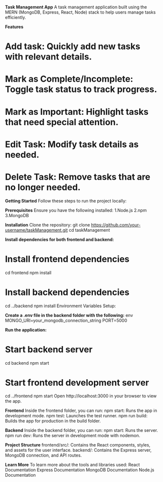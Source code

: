  **Task Management App**
 A task management application built using the MERN (MongoDB, Express, React, Node) stack to help users manage tasks efficiently.

**Features**
# Add task: Quickly add new tasks with relevant details.
# Mark as Complete/Incomplete: Toggle task status to track progress.
# Mark as Important: Highlight tasks that need special attention.
# Edit Task: Modify task details as needed.
# Delete Task: Remove tasks that are no longer needed.

**Getting Started**
Follow these steps to run the project locally:

 **Prerequisites**
Ensure you have the following installed:
1.Node.js
2.npm
3.MongoDB

**Installation**
Clone the repository:
git clone https://github.com/your-username/taskManagement.git
cd taskManagement

**Install dependencies for both frontend and backend:**
# Install frontend dependencies
cd frontend
npm install

# Install backend dependencies
cd ../backend
npm install
Environment Variables Setup:

**Create a .env file in the backend folder with the following:**
env
MONGO_URI=your_mongodb_connection_string
PORT=5000

**Run the application:**
# Start backend server
cd backend
npm start

# Start frontend development server
cd ../frontend
npm start
Open http://localhost:3000 in your browser to view the app.

**Frontend**
Inside the frontend folder, you can run:
npm start: Runs the app in development mode.
npm test: Launches the test runner.
npm run build: Builds the app for production in the build folder.

**Backend**
Inside the backend folder, you can run:
npm start: Runs the server.
npm run dev: Runs the server in development mode with nodemon.

**Project Structure**
frontend/src/: Contains the React components, styles, and assets for the user interface.
backend/: Contains the Express server, MongoDB connection, and API routes.

**Learn More**
To learn more about the tools and libraries used:
React Documentation
Express Documentation
MongoDB Documentation
Node.js Documentation
